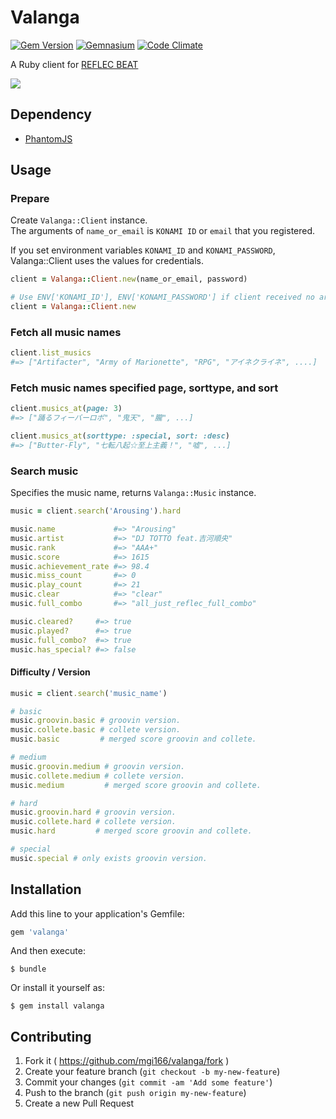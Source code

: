 # Valanga
[![Gem Version](https://badge.fury.io/rb/valanga.svg)](http://badge.fury.io/rb/valanga)
[![Gemnasium](https://gemnasium.com/mgi166/valanga.svg)](https://gemnasium.com/mgi166/valanga)
[![Code Climate](https://codeclimate.com/github/mgi166/valanga/badges/gpa.svg)](https://codeclimate.com/github/mgi166/valanga)

A Ruby client for [REFLEC BEAT](http://p.eagate.573.jp/game/reflec/groovin/p/index.html)

![](https://raw.githubusercontent.com/mgi166/valanga/master/img/Valanga.png)

## Dependency

* [PhantomJS](http://phantomjs.org/)

## Usage
### Prepare
Create `Valanga::Client` instance.  
The arguments of `name_or_email` is `KONAMI ID` or `email` that you registered.  
  
If you set environment variables `KONAMI_ID` and `KONAMI_PASSWORD`, Valanga::Client uses the values for credentials.  

```ruby
client = Valanga::Client.new(name_or_email, password)

# Use ENV['KONAMI_ID'], ENV['KONAMI_PASSWORD'] if client received no arguments.
client = Valanga::Client.new
```

### Fetch all music names

```ruby
client.list_musics
#=> ["Artifacter", "Army of Marionette", "RPG", "アイネクライネ", ....]
```

### Fetch music names specified page, sorttype, and sort

```ruby
client.musics_at(page: 3)
#=> ["踊るフィーバーロボ", "鬼天", "朧", ...]

client.musics_at(sorttype: :special, sort: :desc)
#=> ["Butter-Fly", "七転八起☆至上主義！", "嘘", ...]
```

### Search music
Specifies the music name, returns `Valanga::Music` instance.

```ruby
music = client.search('Arousing').hard

music.name             #=> "Arousing"
music.artist           #=> "DJ TOTTO feat.吉河順央"
music.rank             #=> "AAA+"
music.score            #=> 1615
music.achievement_rate #=> 98.4
music.miss_count       #=> 0
music.play_count       #=> 21
music.clear            #=> "clear"
music.full_combo       #=> "all_just_reflec_full_combo"

music.cleared?     #=> true
music.played?      #=> true
music.full_combo?  #=> true
music.has_special? #=> false
```

#### Difficulty / Version

```ruby
music = client.search('music_name')

# basic
music.groovin.basic # groovin version.
music.collete.basic # collete version.
music.basic         # merged score groovin and collete.

# medium
music.groovin.medium # groovin version.
music.collete.medium # collete version.
music.medium         # merged score groovin and collete.

# hard
music.groovin.hard # groovin version.
music.collete.hard # collete version.
music.hard         # merged score groovin and collete.

# special
music.special # only exists groovin version.
```

## Installation

Add this line to your application's Gemfile:

```ruby
gem 'valanga'
```

And then execute:

    $ bundle

Or install it yourself as:

    $ gem install valanga

## Contributing

1. Fork it ( https://github.com/mgi166/valanga/fork )
2. Create your feature branch (`git checkout -b my-new-feature`)
3. Commit your changes (`git commit -am 'Add some feature'`)
4. Push to the branch (`git push origin my-new-feature`)
5. Create a new Pull Request
